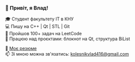 ### 👋 Привіт, я Влад!

🎓 Студент факультету ІТ в КНУ  
💻 Пишу на C++ | Qt | STL | Git  
🧠 Пройшов 100+ задач на LeetCode  
🌱 Працюю над проєктами: блокнот на Qt, структура BiList  

🔗 [Моє резюме](https://github.com/IceSun39/IceSun39/blob/main/%D0%A0%D0%B5%D0%B7%D1%8E%D0%BC%D0%B5.pdf)  
📫 Зі мною можна зв'язатись: kolesnikvlad416@gmail.com
